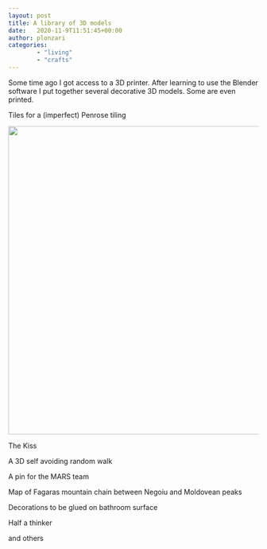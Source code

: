 ```yaml
---
layout: post
title: A library of 3D models 
date:   2020-11-9T11:51:45+00:00
author: plonzari
categories: 
        - "living"
        - "crafts"
---
```



Some time ago I got access to a 3D printer. After learning to use the Blender software I put 
together several decorative 3D models. Some are even printed.

Tiles for a (imperfect) Penrose tiling

<img src="{{ site.baseurl }}/assets/3D/TilingFinal.png" width="620" />

The Kiss

<script src="https://embed.github.com/view/3d/plonzari/blog/gh-pages/assets/3D/TheKissLP.stl"></script>


A 3D self avoiding random walk

<script src="https://embed.github.com/view/3d/plonzari/blog/gh-pages/assets/3D/RWdiag.stl"></script>

A pin for the MARS team

<script src="https://embed.github.com/view/3d/plonzari/blog/gh-pages/assets/3D/marsmash.stl"></script>


Map of Fagaras mountain chain between Negoiu and Moldovean peaks

<script src="https://embed.github.com/view/3d/plonzari/blog/gh-pages/assets/3D/map.stl"></script>


Decorations to be glued on bathroom surface

Half a thinker

<script src="https://embed.github.com/view/3d/plonzari/blog/gh-pages/assets/3D/Rodin.stl"></script>

and others

<script src="https://embed.github.com/view/3d/plonzari/blog/gh-pages/assets/3D/Piss.stl"></script>

<script src="https://embed.github.com/view/3d/plonzari/blog/gh-pages/assets/3D/ShitHappens.stl"></script>

